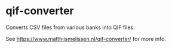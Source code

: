 # qif-converter
Converts CSV files from various banks into QIF files.

See https://www.matthijsmelissen.nl/qif-converter/ for more info.
